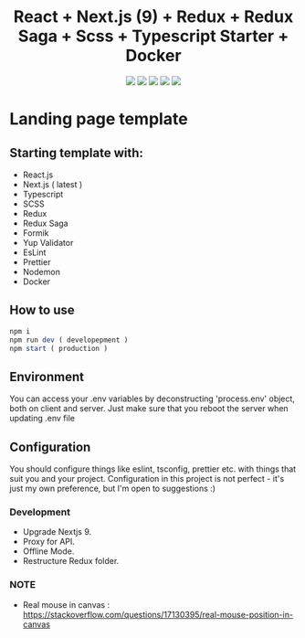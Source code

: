 <h1 align="center">React + Next.js (9) + Redux + Redux Saga + Scss + Typescript Starter + Docker</h1>

<p align="center">
  <a href="https://www.typescriptlang.org/" target="_blank"><img src="https://img.shields.io/badge/Typescript-v3.7.2-blue.svg?logo=TypeScript"></a>
  <a href="https://nextjs.org/" target="_blank"><img src="https://img.shields.io/badge/Next.js-v9.1.1-blueviolet.svg"></a>
  <a href="https://reactjs.org/" target="_blank"><img src="https://img.shields.io/badge/React-v16.10.2-%238DD6F9.svg?logo=React"></a>
  <a href="https://github.com/prettier/prettier" target="_blank"><img src="https://img.shields.io/badge/styled_with-prettier-ff69b4.svg"></a>
  <a href="https://github.com/codica2" target="_blank"><img src="https://img.shields.io/badge/licence-MIT-green.svg" /></a>
</p>

# Landing page template

## Starting template with:

- React.js
- Next.js ( latest ) 
- Typescript
- SCSS
- Redux
- Redux Saga
- Formik
- Yup Validator
- EsLint
- Prettier
- Nodemon
- Docker

## How to use

```javascript
npm i
npm run dev ( developepment )
npm start ( production )
```

## Environment

You can access your .env variables by deconstructing 'process.env' object, both on client and server.
Just make sure that you reboot the server when updating .env file

## Configuration

You should configure things like eslint, tsconfig, prettier etc. with things that suit you and your project.
Configuration in this project is not perfect - it's just my own preference, but I'm open to suggestions :)

### Development

- Upgrade Nextjs 9.
- Proxy for API. 
- Offline Mode.
- Restructure Redux folder. 

### NOTE

- Real mouse in canvas : https://stackoverflow.com/questions/17130395/real-mouse-position-in-canvas
